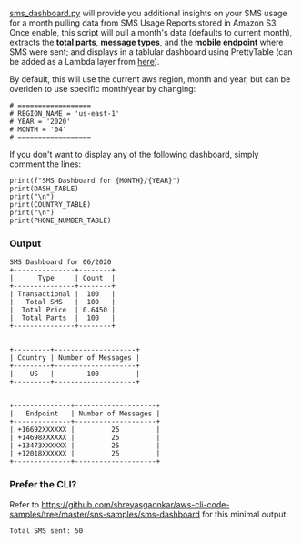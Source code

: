 [sms_dashboard.py](sms_dashboard.py.py) will provide you additional insights on your SMS usage for a month pulling data from SMS Usage Reports stored in Amazon S3. Once enable, this script will pull a month's data (defaults to current month), extracts the **total parts**, **message types**, and the **mobile endpoint** where SMS were sent; and displays in a tablular dashboard using PrettyTable (can be added as a Lambda layer from [here](/lambda-layer/prettyTable.zip)).

By default, this will use the current aws region, month and year, but can be overiden to use specific month/year by changing:
```
# ==================
# REGION_NAME = 'us-east-1'
# YEAR = '2020'
# MONTH = '04'
# ==================
```

If you don't want to display any of the following dashboard, simply comment the lines:

```
print(f"SMS Dashboard for {MONTH}/{YEAR}")
print(DASH_TABLE)
print("\n")
print(COUNTRY_TABLE)
print("\n")
print(PHONE_NUMBER_TABLE)
```


### Output
```
SMS Dashboard for 06/2020
+---------------+--------+
|      Type     | Count  |
+---------------+--------+
| Transactional |  100   |
|   Total SMS   |  100   |
|  Total Price  | 0.645‬0 |
|  Total Parts  |  100   |
+---------------+--------+


+---------+--------------------+
| Country | Number of Messages |
+---------+--------------------+
|    US   |        100         |
+---------+--------------------+


+--------------+--------------------+
|   Endpoint   | Number of Messages |
+--------------+--------------------+
| +16692XXXXXX |         25         |
| +14698XXXXXX |         25         |
| +13473XXXXXX |         25         |
| +12018XXXXXX |         25         |
+--------------+--------------------+
```

### Prefer the CLI?
Refer to https://github.com/shreyasgaonkar/aws-cli-code-samples/tree/master/sns-samples/sms-dashboard for this minimal output:
```
Total SMS sent: 50
```
